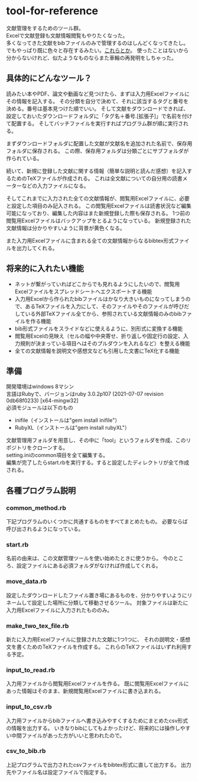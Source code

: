 # tool-for-reference
文献管理をするためのツール群。<br>
Excelで文献登録も文献情報閲覧もやりたくなった。<br>
多くなってきた文献をbibファイルのみで管理するのはしんどくなってきたし。<br>
でもやっぱり既に色々と存在するみたい。[これらとか](https://ja.wikipedia.org/wiki/BibTeX#%E3%83%95%E3%83%AA%E3%83%BC%E3%82%BD%E3%83%95%E3%83%88%E3%82%A6%E3%82%A7%E3%82%A2)。
使ったことはないから分からないけれど、似たようなものならまた車輪の再発明をしちゃった。

## 具体的にどんなツール？
読みたい本やPDF、論文や動画など見つけたら、まずは入力用Excelファイルにその情報を記入する。
その分類を自分で決めて、それに該当するタグと番号を決める。番号は基本見つけた順でいい。
そして文献をダウンロードできれば、設定しておいたダウンロードフォルダに「タグ名＋番号.[拡張子]」で名前を付けて配置する。
そしてバッチファイルを実行すればプログラム群が順に実行される。<br>

まずダウンロードフォルダに配置した文献が文献名を追加された名前で、保存用フォルダに保存される。
この際、保存用フォルダは分類ごとにサブフォルダが作られている。<br>

続いて、新規に登録した文献に関する情報（簡単な説明と読んだ感想）を記入するためのTeXファイルが作成される。
これは全文献についての自分用の読書メーターなどの入力ファイルになる。<br>

そしてこれまでに入力された全ての文献情報が、閲覧用Excelファイルに、必要と設定した項目のみ記入される。
この閲覧用Excelファイルは読書状況など編集可能になっており、編集した内容はまた新規登録した際も保存される。
1つ前の閲覧用Excelファイルはバックアップをとるようになっている。
新規登録された文献情報は分かりやすいように背景が黄色くなる。<br>

また入力用Excelファイルに含まれる全ての文献情報からなるbibtex形式ファイルを出力してくれる。

## 将来的に入れたい機能
- ネットが繋がっていればどこからでも見れるようにしたいので、閲覧用Excelファイルをスプレッドシートへエクスポートする機能
- 入力用Excelから作られたbibファイルはかなり大きいものになってしまうので、あるTeXファイルを入力にして、そのファイルやそのファイルが呼びだしている外部TeXファイル全てから、参照されている文献情報のみのbibファイルを作る機能
- bib形式ファイルをスライドなどに使えるように、別形式に変換する機能
- 閲覧用Excelの見映え（セルの幅や中央寄せ、折り返しや固定行の設定、入力規則が決まっている項目へはそのプルダウンを入れるなど）を整える機能
- 全ての文献情報を説明文や感想文なども引用した文書にTeX化する機能

## 準備
開発環境はwindows 8マシン<br>
言語はRubyで、バージョンはruby 3.0.2p107 (2021-07-07 revision 0db68f0233) [x64-mingw32]<br>
必須モジュールは以下のもの
- inifile（インストールは"gem install inifile"）
- RubyXL（インストールは"gem install rubyXL"）

文献管理用フォルダを用意し、その中に「tool」というフォルダを作成、このリポジトリをクローンする。<br>
setting.iniのcommon項目を全て編集する。<br>
編集が完了したらstart.rbを実行する。すると設定したディレクトリが全て作成される。<br>

## 各種プログラム説明
### common_method.rb
下記プログラムのいくつかに共通するものをすべてまとめたもの。
必要ならば呼び出されるようになっている。

### start.rb
名前の由来は、この文献管理ツールを使い始めたときに使うから。
今のところ、設定ファイルにある必須フォルダがなければ作成してくれる。

### move_data.rb
設定したダウンロードしたファイル置き場にあるものを、分かりやすいようにリネームして設定した場所に分類して移動させるツール。
対象ファイルは新たに入力用Excelファイルに入力されたもののみ。

### make_two_tex_file.rb
新たに入力用Excelファイルに登録された文献に1つ1つに、
それの説明文・感想文を書くためのTeXファイルを作成する。
これらのTeXファイルはいずれ利用する予定。

### input_to_read.rb
入力用ファイルから閲覧用Excelファイルを作る。
既に閲覧用Excelファイルにあった情報はそのまま、新規閲覧用Excelファイルに書き込まれる。

### input_to_csv.rb
入力用ファイルからbibファイルへ書き込みやすくするためにまとめたcsv形式の情報を出力する。
いきなりbibにしてもよかったけど、将来的には操作しやすい中間ファイルがあった方がいいと思われたので。

### csv_to_bib.rb
上記プログラムで出力されたcsvファイルをbibtex形式に直して出力する。
出力先やファイル名は設定ファイルで指定する。
